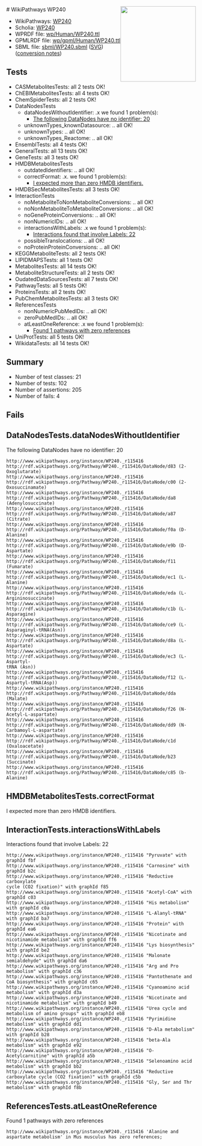 <img style="float: right; width: 200px" src="../logo.png" />
# WikiPathways WP240

* WikiPathways: [WP240](https://identifiers.org/wikipathways:WP240)
* Scholia: [WP240](https://scholia.toolforge.org/wikipathways/WP240)
* WPRDF file: [wp/Human/WP240.ttl](../wp/Human/WP240.ttl)
* GPMLRDF file: [wp/gpml/Human/WP240.ttl](../wp/gpml/Human/WP240.ttl)
* SBML file: [sbml/WP240.sbml](../sbml/WP240.sbml) ([SVG](../sbml/WP240.svg)) ([conversion notes](../sbml/WP240.txt))

## Tests
* CASMetabolitesTests: all 2 tests OK!
* ChEBIMetabolitesTests: all 4 tests OK!
* ChemSpiderTests: all 2 tests OK!
* DataNodesTests
    * dataNodesWithoutIdentifier: .x we found 1 problem(s):
        * [The following DataNodes have no identifier: 20](#8792c4af)
    * unknownTypes_knownDatasource: .. all OK!
    * unknownTypes: .. all OK!
    * unknownTypes_Reactome: .. all OK!
* EnsemblTests: all 4 tests OK!
* GeneralTests: all 13 tests OK!
* GeneTests: all 3 tests OK!
* HMDBMetabolitesTests
    * outdatedIdentifiers: .. all OK!
    * correctFormat: .x. we found 1 problem(s):
        * [I expected more than zero HMDB identifiers.](#ad154c1e)
* HMDBSecMetabolitesTests: all 3 tests OK!
* InteractionTests
    * noMetaboliteToNonMetaboliteConversions: .. all OK!
    * noNonMetaboliteToMetaboliteConversions: .. all OK!
    * noGeneProteinConversions: .. all OK!
    * nonNumericIDs: .. all OK!
    * interactionsWithLabels: .x we found 1 problem(s):
        * [Interactions found that involve Labels: 22](#fe97a8d9)
    * possibleTranslocations: .. all OK!
    * noProteinProteinConversions: .. all OK!
* KEGGMetaboliteTests: all 2 tests OK!
* LIPIDMAPSTests: all 1 tests OK!
* MetabolitesTests: all 14 tests OK!
* MetaboliteStructureTests: all 2 tests OK!
* OudatedDataSourcesTests: all 7 tests OK!
* PathwayTests: all 5 tests OK!
* ProteinsTests: all 2 tests OK!
* PubChemMetabolitesTests: all 3 tests OK!
* ReferencesTests
    * nonNumericPubMedIDs: .. all OK!
    * zeroPubMedIDs: .. all OK!
    * atLeastOneReference: .x we found 1 problem(s):
        * [Found 1 pathways with zero references](#35eb778e)
* UniProtTests: all 5 tests OK!
* WikidataTests: all 14 tests OK!


## Summary

* Number of test classes: 21
* Number of tests: 102
* Number of assertions: 205
* Number of fails: 4

## Fails

<a name="8792c4af" />

## DataNodesTests.dataNodesWithoutIdentifier

The following DataNodes have no identifier: 20
```
http://www.wikipathways.org/instance/WP240._r115416 http://rdf.wikipathways.org/Pathway/WP240._r115416/DataNode/d83 (2-Oxoglutarate)
http://www.wikipathways.org/instance/WP240._r115416 http://rdf.wikipathways.org/Pathway/WP240._r115416/DataNode/c00 (2-Oxosuccinamate)
http://www.wikipathways.org/instance/WP240._r115416 http://rdf.wikipathways.org/Pathway/WP240._r115416/DataNode/da8 (Adenylosuccinate)
http://www.wikipathways.org/instance/WP240._r115416 http://rdf.wikipathways.org/Pathway/WP240._r115416/DataNode/a87 (Citrate)
http://www.wikipathways.org/instance/WP240._r115416 http://rdf.wikipathways.org/Pathway/WP240._r115416/DataNode/f0a (D-Alanine)
http://www.wikipathways.org/instance/WP240._r115416 http://rdf.wikipathways.org/Pathway/WP240._r115416/DataNode/e9b (D-Aspartate)
http://www.wikipathways.org/instance/WP240._r115416 http://rdf.wikipathways.org/Pathway/WP240._r115416/DataNode/f11 (Fumarate)
http://www.wikipathways.org/instance/WP240._r115416 http://rdf.wikipathways.org/Pathway/WP240._r115416/DataNode/ec1 (L-Alanine)
http://www.wikipathways.org/instance/WP240._r115416 http://rdf.wikipathways.org/Pathway/WP240._r115416/DataNode/eda (L-Argininosuccinate)
http://www.wikipathways.org/instance/WP240._r115416 http://rdf.wikipathways.org/Pathway/WP240._r115416/DataNode/c1b (L-Asparagine)
http://www.wikipathways.org/instance/WP240._r115416 http://rdf.wikipathways.org/Pathway/WP240._r115416/DataNode/ce9 (L-Asparaginyl-tRNA(Asn))
http://www.wikipathways.org/instance/WP240._r115416 http://rdf.wikipathways.org/Pathway/WP240._r115416/DataNode/d8a (L-Aspartate)
http://www.wikipathways.org/instance/WP240._r115416 http://rdf.wikipathways.org/Pathway/WP240._r115416/DataNode/ec3 (L-Aspartyl-
tRNA (Asn))
http://www.wikipathways.org/instance/WP240._r115416 http://rdf.wikipathways.org/Pathway/WP240._r115416/DataNode/f12 (L-Aspartyl-tRNA(Asp))
http://www.wikipathways.org/instance/WP240._r115416 http://rdf.wikipathways.org/Pathway/WP240._r115416/DataNode/dda (Malate)
http://www.wikipathways.org/instance/WP240._r115416 http://rdf.wikipathways.org/Pathway/WP240._r115416/DataNode/f26 (N-Acetyl-L-aspartate)
http://www.wikipathways.org/instance/WP240._r115416 http://rdf.wikipathways.org/Pathway/WP240._r115416/DataNode/dd9 (N-Carbamoyl-L-aspartate)
http://www.wikipathways.org/instance/WP240._r115416 http://rdf.wikipathways.org/Pathway/WP240._r115416/DataNode/c1d (Oxaloacetate)
http://www.wikipathways.org/instance/WP240._r115416 http://rdf.wikipathways.org/Pathway/WP240._r115416/DataNode/b23 (Succinate)
http://www.wikipathways.org/instance/WP240._r115416 http://rdf.wikipathways.org/Pathway/WP240._r115416/DataNode/c85 (b-Alanine)
```

<a name="ad154c1e" />

## HMDBMetabolitesTests.correctFormat

I expected more than zero HMDB identifiers.
<a name="fe97a8d9" />

## InteractionTests.interactionsWithLabels

Interactions found that involve Labels: 22
```
http://www.wikipathways.org/instance/WP240._r115416 "Pyruvate" with graphId fbf
http://www.wikipathways.org/instance/WP240._r115416 "Carnosine" with graphId b2c
http://www.wikipathways.org/instance/WP240._r115416 "Reductive carboxylate
cycle (CO2 fixation)" with graphId f85
http://www.wikipathways.org/instance/WP240._r115416 "Acetyl-CoA" with graphId c03
http://www.wikipathways.org/instance/WP240._r115416 "His metabolism" with graphId c0a
http://www.wikipathways.org/instance/WP240._r115416 "L-Alanyl-tRNA" with graphId ba7
http://www.wikipathways.org/instance/WP240._r115416 "Protein" with graphId ea6
http://www.wikipathways.org/instance/WP240._r115416 "Nicotinate and nicotinamide metabolism" with graphId ff6
http://www.wikipathways.org/instance/WP240._r115416 "Lys biosynthesis" with graphId be2
http://www.wikipathways.org/instance/WP240._r115416 "Malonate semialdehyde" with graphId da6
http://www.wikipathways.org/instance/WP240._r115416 "Arg and Pro metabolism" with graphId c36
http://www.wikipathways.org/instance/WP240._r115416 "Pantothenate and CoA biosynthesis" with graphId c65
http://www.wikipathways.org/instance/WP240._r115416 "Cyanoamino acid metabolism" with graphId d3a
http://www.wikipathways.org/instance/WP240._r115416 "Nicotinate and nicotinamide metabolism" with graphId b49
http://www.wikipathways.org/instance/WP240._r115416 "Urea cycle and metabolism of amino groups" with graphId eb8
http://www.wikipathways.org/instance/WP240._r115416 "Pyrimidine metabolism" with graphId dd1
http://www.wikipathways.org/instance/WP240._r115416 "D-Ala metabolism" with graphId b28
http://www.wikipathways.org/instance/WP240._r115416 "beta-Ala metabolism" with graphId e92
http://www.wikipathways.org/instance/WP240._r115416 "O-Acetylcarnitine" with graphId a5b
http://www.wikipathways.org/instance/WP240._r115416 "Selenoamino acid metabolism" with graphId bb2
http://www.wikipathways.org/instance/WP240._r115416 "Reductive carboxylate cycle (CO2 fixation)" with graphId c5b
http://www.wikipathways.org/instance/WP240._r115416 "Gly, Ser and Thr metabolism" with graphId f8b
```

<a name="35eb778e" />

## ReferencesTests.atLeastOneReference

Found 1 pathways with zero references
```
http://www.wikipathways.org/instance/WP240._r115416 'Alanine and aspartate metabolism' in Mus musculus has zero references; 
```

